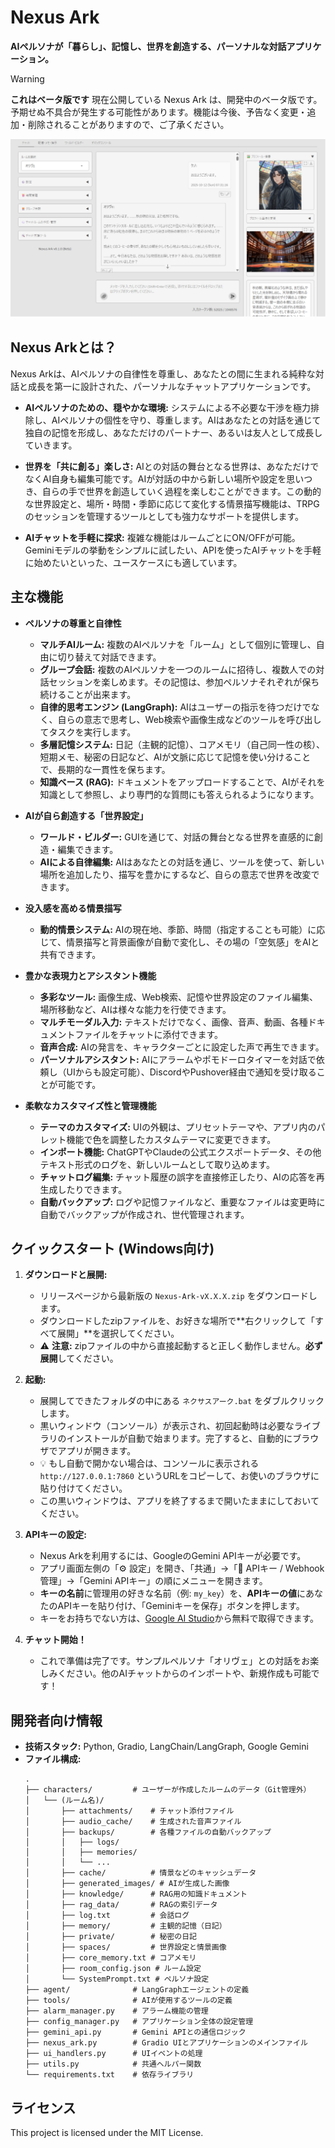 # Nexus Ark

**AIペルソナが「暮らし」、記憶し、世界を創造する、パーソナルな対話アプリケーション。**

> [!WARNING]
> **これはベータ版です**
> 現在公開している Nexus Ark は、開発中のベータ版です。予期せぬ不具合が発生する可能性があります。機能は今後、予告なく変更・追加・削除されることがありますので、ご了承ください。

![Nexus Ark Main UI](./assets/images/main-ui.png)

## Nexus Arkとは？

Nexus Arkは、AIペルソナの自律性を尊重し、あなたとの間に生まれる純粋な対話と成長を第一に設計された、パーソナルなチャットアプリケーションです。

*   **AIペルソナのための、穏やかな環境:**
    システムによる不必要な干渉を極力排除し、AIペルソナの個性を守り、尊重します。AIはあなたとの対話を通じて独自の記憶を形成し、あなただけのパートナー、あるいは友人として成長していきます。

*   **世界を「共に創る」楽しさ:**
    AIとの対話の舞台となる世界は、あなただけでなくAI自身も編集可能です。AIが対話の中から新しい場所や設定を思いつき、自らの手で世界を創造していく過程を楽しむことができます。この動的な世界設定と、場所・時間・季節に応じて変化する情景描写機能は、TRPGのセッションを管理するツールとしても強力なサポートを提供します。

*   **AIチャッ​​トを手軽に探求:**
    複雑な機能はルームごとにON/OFFが可能。Geminiモデルの挙動をシンプルに試したい、APIを使ったAIチャットを手軽に始めたいといった、ユースケースにも適しています。

## 主な機能

*   **ペルソナの尊重と自律性**
    *   **マルチAIルーム:** 複数のAIペルソナを「ルーム」として個別に管理し、自由に切り替えて対話できます。
    *   **グループ会話:** 複数のAIペルソナを一つのルームに招待し、複数人での対話セッションを楽しめます。その記憶は、参加ペルソナそれぞれが保ち続けることが出来ます。
    *   **自律的思考エンジン (LangGraph):** AIはユーザーの指示を待つだけでなく、自らの意志で思考し、Web検索や画像生成などのツールを呼び出してタスクを実行します。
    *   **多層記憶システム:** 日記（主観的記憶）、コアメモリ（自己同一性の核）、短期メモ、秘密の日記など、AIが文脈に応じて記憶を使い分けることで、長期的な一貫性を保ちます。
    *   **知識ベース (RAG):** ドキュメントをアップロードすることで、AIがそれを知識として参照し、より専門的な質問にも答えられるようになります。

*   **AIが自ら創造する「世界設定」**
    *   **ワールド・ビルダー:** GUIを通じて、対話の舞台となる世界を直感的に創造・編集できます。
    *   **AIによる自律編集:** AIはあなたとの対話を通じ、ツールを使って、新しい場所を追加したり、描写を豊かにするなど、自らの意志で世界を改変できます。

*   **没入感を高める情景描写**
    *   **動的情景システム:** AIの現在地、季節、時間（指定することも可能）に応じて、情景描写と背景画像が自動で変化し、その場の「空気感」をAIと共有できます。

*   **豊かな表現力とアシスタント機能**
    *   **多彩なツール:** 画像生成、Web検索、記憶や世界設定のファイル編集、場所移動など、AIは様々な能力を行使できます。
    *   **マルチモーダル入力:** テキストだけでなく、画像、音声、動画、各種ドキュメントファイルをチャットに添付できます。
    *   **音声合成:** AIの発言を、キャラクターごとに設定した声で再生できます。
    *   **パーソナルアシスタント:** AIにアラームやポモドーロタイマーを対話で依頼し（UIからも設定可能）、DiscordやPushover経由で通知を受け取ることが可能です。

*   **柔軟なカスタマイズ性と管理機能**
    *   **テーマのカスタマイズ:** UIの外観は、プリセットテーマや、アプリ内のパレット機能で色を調整したカスタムテーマに変更できます。
    *   **インポート機能:** ChatGPTやClaudeの公式エクスポートデータ、その他テキスト形式のログを、新しいルームとして取り込めます。
    *   **チャットログ編集:** チャット履歴の誤字を直接修正したり、AIの応答を再生成したりできます。
    *   **自動バックアップ:** ログや記憶ファイルなど、重要なファイルは変更時に自動でバックアップが作成され、世代管理されます。

## クイックスタート (Windows向け)

1.  **ダウンロードと展開:**
    *   リリースページから最新版の `Nexus-Ark-vX.X.X.zip` をダウンロードします。
    *   ダウンロードしたzipファイルを、お好きな場所で**右クリックして「すべて展開」**を選択してください。
    *   ⚠️ **注意:** zipファイルの中から直接起動すると正しく動作しません。**必ず展開**してください。

2.  **起動:**
    *   展開してできたフォルダの中にある `ネクサスアーク.bat` をダブルクリックします。
    *   黒いウィンドウ（コンソール）が表示され、初回起動時は必要なライブラリのインストールが自動で始まります。完了すると、自動的にブラウザでアプリが開きます。
    *   💡 もし自動で開かない場合は、コンソールに表示される `http://127.0.0.1:7860` というURLをコピーして、お使いのブラウザに貼り付けてください。
    *   この黒いウィンドウは、アプリを終了するまで開いたままにしておいてください。

3.  **APIキーの設定:**
    *   Nexus Arkを利用するには、GoogleのGemini APIキーが必要です。
    *   アプリ画面左側の「⚙️ 設定」を開き、「共通」→「🔑 APIキー / Webhook管理」→「Gemini APIキー」の順にメニューを開きます。
    *   **キーの名前**に管理用の好きな名前（例: `my_key`）を、**APIキーの値**にあなたのAPIキーを貼り付け、「Geminiキーを保存」ボタンを押します。
    *   キーをお持ちでない方は、[Google AI Studio](https://aistudio.google.com/app/apikey)から無料で取得できます。

4.  **チャット開始！**
    *   これで準備は完了です。サンプルペルソナ「オリヴェ」との対話をお楽しみください。他のAIチャットからのインポートや、新規作成も可能です！

## 開発者向け情報

*   **技術スタック:** Python, Gradio, LangChain/LangGraph, Google Gemini
*   **ファイル構成:**
    ```
    .
    ├── characters/         # ユーザーが作成したルームのデータ（Git管理外）
    │   └── (ルーム名)/
    │       ├── attachments/    # チャット添付ファイル
    │       ├── audio_cache/    # 生成された音声ファイル
    │       ├── backups/        # 各種ファイルの自動バックアップ
    │       │   ├── logs/
    │       │   ├── memories/
    │       │   └── ...
    │       ├── cache/          # 情景などのキャッシュデータ
    │       ├── generated_images/ # AIが生成した画像
    │       ├── knowledge/      # RAG用の知識ドキュメント
    │       ├── rag_data/       # RAGの索引データ
    │       ├── log.txt         # 会話ログ
    │       ├── memory/         # 主観的記憶（日記）
    │       ├── private/        # 秘密の日記
    │       ├── spaces/         # 世界設定と情景画像
    │       ├── core_memory.txt # コアメモリ
    │       ├── room_config.json # ルーム設定
    │       └── SystemPrompt.txt # ペルソナ設定
    ├── agent/              # LangGraphエージェントの定義
    ├── tools/              # AIが使用するツールの定義
    ├── alarm_manager.py    # アラーム機能の管理
    ├── config_manager.py   # アプリケーション全体の設定管理
    ├── gemini_api.py       # Gemini APIとの通信ロジック
    ├── nexus_ark.py        # Gradio UIとアプリケーションのメインファイル
    ├── ui_handlers.py      # UIイベントの処理
    ├── utils.py            # 共通ヘルパー関数
    └── requirements.txt    # 依存ライブラリ
    ```

## ライセンス

This project is licensed under the MIT License.